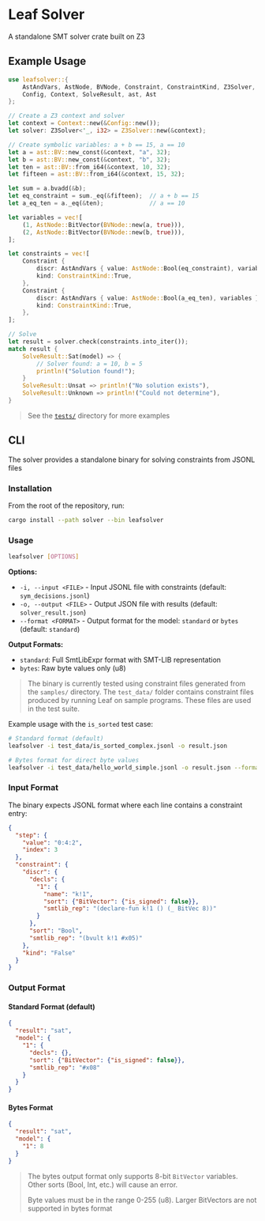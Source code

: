 # Leaf Solver

A standalone SMT solver crate built on Z3

## Example Usage

```rust
use leafsolver::{
    AstAndVars, AstNode, BVNode, Constraint, ConstraintKind, Z3Solver,
    Config, Context, SolveResult, ast, Ast
};

// Create a Z3 context and solver
let context = Context::new(&Config::new());
let solver: Z3Solver<'_, i32> = Z3Solver::new(&context);

// Create symbolic variables: a + b == 15, a == 10
let a = ast::BV::new_const(&context, "a", 32);
let b = ast::BV::new_const(&context, "b", 32);
let ten = ast::BV::from_i64(&context, 10, 32);
let fifteen = ast::BV::from_i64(&context, 15, 32);

let sum = a.bvadd(&b);
let eq_constraint = sum._eq(&fifteen);  // a + b == 15
let a_eq_ten = a._eq(&ten);             // a == 10

let variables = vec![
    (1, AstNode::BitVector(BVNode::new(a, true))),
    (2, AstNode::BitVector(BVNode::new(b, true))),
];

let constraints = vec![
    Constraint {
        discr: AstAndVars { value: AstNode::Bool(eq_constraint), variables: variables.clone() },
        kind: ConstraintKind::True,
    },
    Constraint {
        discr: AstAndVars { value: AstNode::Bool(a_eq_ten), variables },
        kind: ConstraintKind::True,
    },
];

// Solve
let result = solver.check(constraints.into_iter());
match result {
    SolveResult::Sat(model) => {
        // Solver found: a = 10, b = 5
        println!("Solution found!");
    }
    SolveResult::Unsat => println!("No solution exists"),
    SolveResult::Unknown => println!("Could not determine"),
}
```

> See the [`tests/`](tests/) directory for more examples

## CLI

The solver provides a standalone binary for solving constraints from JSONL files

### Installation

From the root of the repository, run:

```bash
cargo install --path solver --bin leafsolver
```

### Usage

```bash
leafsolver [OPTIONS]
```

**Options:**
- `-i, --input <FILE>` - Input JSONL file with constraints (default: `sym_decisions.jsonl`)
- `-o, --output <FILE>` - Output JSON file with results (default: `solver_result.json`)
- `--format <FORMAT>` - Output format for the model: `standard` or `bytes` (default: `standard`)

**Output Formats:**
- `standard`: Full SmtLibExpr format with SMT-LIB representation
- `bytes`: Raw byte values only (u8)

> The binary is currently tested using constraint files generated from the `samples/` directory. The `test_data/` folder contains constraint files produced by running Leaf on sample programs. These files are used in the test suite.

Example usage with the `is_sorted` test case:
```bash
# Standard format (default)
leafsolver -i test_data/is_sorted_complex.jsonl -o result.json

# Bytes format for direct byte values
leafsolver -i test_data/hello_world_simple.jsonl -o result.json --format bytes
```

### Input Format

The binary expects JSONL format where each line contains a constraint entry:

```json
{
  "step": {
    "value": "0:4:2",
    "index": 3
  },
  "constraint": {
    "discr": {
      "decls": {
        "1": {
          "name": "k!1",
          "sort": {"BitVector": {"is_signed": false}},
          "smtlib_rep": "(declare-fun k!1 () (_ BitVec 8))"
        }
      },
      "sort": "Bool",
      "smtlib_rep": "(bvult k!1 #x05)"
    },
    "kind": "False"
  }
}
```

### Output Format

#### Standard Format (default)

```json
{
  "result": "sat",
  "model": {
    "1": {
      "decls": {},
      "sort": {"BitVector": {"is_signed": false}},
      "smtlib_rep": "#x08"
    }
  }
}
```

#### Bytes Format

```json
{
  "result": "sat",
  "model": {
    "1": 8
  }
}
```
> The bytes output format only supports 8-bit `BitVector` variables. Other sorts (Bool, Int, etc.) will cause an error.
> 
> Byte values must be in the range 0-255 (u8). Larger BitVectors are not supported in bytes format
